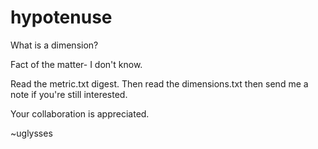 hypotenuse
==========

What is a dimension?

Fact of the matter- I don't know.

Read the metric.txt digest. Then read the dimensions.txt then send me a note if you're still interested.

Your collaboration is appreciated.

~uglysses

